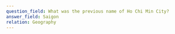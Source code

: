 ```yaml
---
question_field: What was the previous name of Ho Chi Min City?
answer_field: Saigon
relation: Geography
---
```

